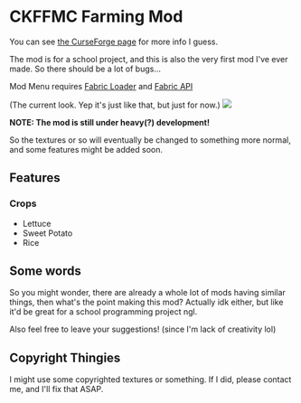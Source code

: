 # CKFFMC Farming Mod

You can see [the CurseForge page](https://www.curseforge.com/minecraft/mc-mods/ckfarm) for more info I guess.

The mod is for a school project, and this is also the very first mod I've ever made. So there should be a lot of bugs...

Mod Menu requires [Fabric Loader](https://fabricmc.net/use/) and [Fabric API](https://www.curseforge.com/minecraft/mc-mods/fabric-api)

(The current look. Yep it's just like that, but just for now.)
![](https://media.forgecdn.net/attachments/thumbnails/314/185/310/172/2020-09-24_22.png)
 

**NOTE: The mod is still under heavy(?) development!**

So the textures or so will eventually be changed to something more normal, and some features might be added soon.

## Features

### Crops
- Lettuce
- Sweet Potato
- Rice

## Some words

So you might wonder, there are already a whole lot of mods having similar things, then what's the point making this
 mod? Actually idk either, but like it'd be great for a school programming project ngl.

Also feel free to leave your suggestions! (since I'm lack of creativity lol)
 
## Copyright Thingies

I might use some copyrighted textures or something. If I did, please contact me, and I'll fix that ASAP.